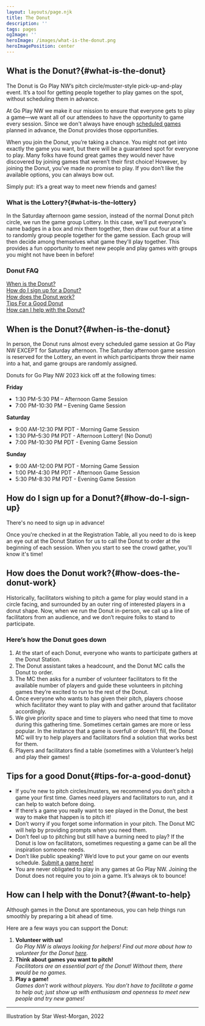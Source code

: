 ```yaml
---
layout: layouts/page.njk
title: The Donut
description: ''
tags: pages
ogImage: ''
heroImage: /images/what-is-the-donut.png
heroImagePosition: center
---
```


## What is the Donut?{#what-is-the-donut}
The Donut is Go Play NW’s pitch circle/muster-style pick-up-and-play event. It’s a tool for getting people together to play games on the spot, without scheduling them in advance.

At Go Play NW we make it our mission to ensure that everyone gets to play a game—we want all of our attendees to have the opportunity to game every session. Since we don't always have enough [scheduled games](/events) planned in advance, the Donut provides those opportunities.

When you join the Donut, you’re taking a chance. You might not get into exactly the game you want, but there will be a guaranteed spot for everyone to play. Many folks have found great games they would never have discovered by joining games that weren’t their first choice! However, by joining the Donut, you’ve made no promise to play. If you don’t like the available options, you can always bow out. 

Simply put: it’s a great way to meet new friends and games!

### What is the Lottery?{#what-is-the-lottery}
In the Saturday afternoon game session, instead of the normal Donut pitch circle, we run the game group Lottery. In this case, we'll put everyone's name badges in a box and mix them together, then draw out four at a time to randomly group people together for the game session. Each group will then decide among themselves what game they'll play together. This provides a fun opportunity to meet new people and play games with groups you might not have been in before!

### Donut FAQ
[When is the Donut?](#when-is-the-donut)  
[How do I sign up for a Donut?](#how-do-I-sign-up)  
[How does the Donut work?](#how-does-the-donut-work)  
[Tips For a Good Donut](#tips-for-a-good-donut)  
[How can I help with the Donut?](#want-to-help)

## When is the Donut?{#when-is-the-donut}
In person, the Donut runs almost every scheduled game session at Go Play NW EXCEPT for Saturday afternoon. The Saturday afternoon game session is reserved for the Lottery, an event in which participants throw their name into a hat, and game groups are randomly assigned.

Donuts for Go Play NW 2023 kick off at the following times:

**Friday**
* 1:30 PM-5:30 PM – Afternoon Game Session
* 7:00 PM-10:30 PM – Evening Game Session

**Saturday**
* 9:00 AM-12:30 PM PDT - Morning Game Session
* 1:30 PM–5:30 PM PDT - Afternoon Lottery! (No Donut)
* 7:00 PM-10:30 PM PDT - Evening Game Session

**Sunday**
* 9:00 AM-12:00 PM PDT - Morning Game Session
* 1:00 PM-4:30 PM PDT - Afternoon Game Session
* 5:30 PM-8:30 PM PDT - Evening Game Session

## How do I sign up for a Donut?{#how-do-I-sign-up}
There's no need to sign up in advance!

Once you're checked in at the Registration Table, all you need to do is keep an eye out at the Donut Station for us to call the Donut to order at the beginning of each session. When you start to see the crowd gather, you'll know it's time!

## How does the Donut work?{#how-does-the-donut-work}
Historically, facilitators wishing to pitch a game for play would stand in a circle facing, and surrounded by an outer ring of interested players in a donut shape. Now, when we run the Donut in-person, we call up a line of facilitators from an audience, and we don’t require folks to stand to participate. 

### Here’s how the Donut goes down
1. At the start of each Donut, everyone who wants to participate gathers at the Donut Station. 
2. The Donut assistant takes a headcount, and the Donut MC calls the Donut to order. 
3. The MC then asks for a number of volunteer facilitators to fit the available number of players and guide these volunteers in pitching games they’re excited to run to the rest of the Donut. 
4. Once everyone who wants to has given their pitch, players choose which facilitator they want to play with and gather around that facilitator accordingly. 
5. We give priority space and time to players who need that time to move during this gathering time. 
Sometimes certain games are more or less popular. In the instance that a game is overfull or doesn’t fill, the Donut MC will try to help players and facilitators find a solution that works best for them.
6. Players and facilitators find a table (sometimes with a Volunteer’s help) and play their games! 

## Tips for a good Donut{#tips-for-a-good-donut}
* If you’re new to pitch circles/musters, we recommend you don’t pitch a game your first time. Games need players and facilitators to run, and it can help to watch before doing.
* If there’s a game you really want to see played in the Donut, the best way to make that happen is to pitch it!
* Don’t worry if you forget some information in your pitch. The Donut MC will help by providing prompts when you need them. 
* Don’t feel up to pitching but still have a burning need to play? If the Donut is low on facilitators, sometimes requesting a game can be all the inspiration someone needs.
* Don’t like public speaking? We’d love to put your game on our events schedule. [Submit a game here!](/run-an-event/) 
* You are never obligated to play in any games at Go Play NW. Joining the Donut does not require you to join a game. It’s always ok to bounce!

## How can I help with the Donut?{#want-to-help}
Although games in the Donut are spontaneous, you can help things run smoothly by preparing a bit ahead of time.

Here are a few ways you can support the Donut:

1. **Volunteer with us!**  
_Go Play NW is always looking for helpers! Find out more about how to volunteer for the Donut [here](/volunteer)._
2. **Think about games you want to pitch!**  
_Facilitators are an essential part of the Donut! Without them, there would be no games._
3. **Play a game!**  
_Games don’t work without players. You don’t have to facilitate a game to help out; just show up with enthusiasm and openness to meet new people and try new games!_

---
Illustration by Star West-Morgan, 2022
